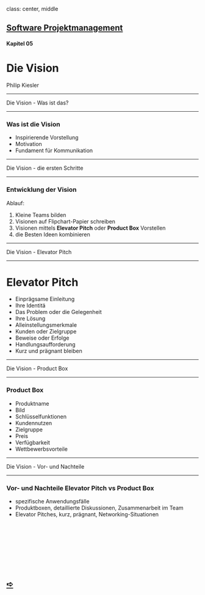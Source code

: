 class: center, middle

## [Software Projektmanagement](index.html)

#### Kapitel 05

# Die Vision

Philip Kiesler


---

Die Vision - Was ist das?

----

### Was ist die Vision

- Inspirierende Vorstellung
- Motivation
- Fundament für Kommunikation

---

Die Vision - die ersten Schritte

----

### Entwicklung der Vision

Ablauf:
1. Kleine Teams bilden
2. Visionen auf Flipchart-Papier schreiben
3. Visionen mittels **Elevator Pitch** oder **Product Box** Vorstellen
4. die Besten Ideen kombinieren

---

Die Vision - Elevator Pitch

----


# Elevator Pitch


- Einprägsame Einleitung
- Ihre Identitä
- Das Problem oder die Gelegenheit
- Ihre Lösung
- Alleinstellungsmerkmale
- Kunden oder Zielgruppe
- Beweise oder Erfolge
- Handlungsaufforderung
- Kurz und prägnant bleiben
---

Die Vision - Product Box

----

### Product Box


- Produktname
- Bild
- Schlüsselfunktionen
- Kundennutzen
- Zielgruppe
- Preis
- Verfügbarkeit
- Wettbewerbsvorteile


---

Die Vision - Vor- und Nachteile

----

### Vor- und Nachteile Elevator Pitch vs Product Box

- spezifische Anwendungsfälle 
- Produktboxen, detaillierte Diskussionen, Zusammenarbeit im Team
- Elevator Pitches, kurz, prägnant, Networking-Situationen
<br>
<br>
<br>
<br>
<br>
<br>
<br>

## [&#10154;](?url=07.kapitel.md)
